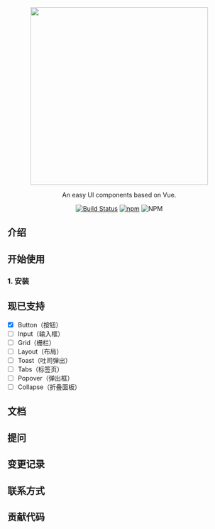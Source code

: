 <div align="center">
    <img width="400" src="https://github.com/Paulahu/grape-UI/blob/master/logo.png">
</div>

<div align="center">

An easy UI components based on Vue.

[![Build Status](https://travis-ci.org/Paulahu/grape-UI.svg?branch=master)](https://travis-ci.org/Paulahu/grape-UI)
[![npm](https://img.shields.io/npm/v/grape-ui?style=flat)](https://www.npmjs.com/package/grape-ui-test)
![NPM](https://img.shields.io/npm/l/grape-ui)
</div>



## 介绍

## 开始使用
### 1. 安装


## 现已支持

- [x] Button（按钮）
- [ ] Input（输入框）
- [ ] Grid（栅栏）
- [ ] Layout（布局）
- [ ] Toast（吐司弹出）
- [ ] Tabs（标签页）
- [ ] Popover（弹出框）
- [ ] Collapse（折叠面板）

## 文档

## 提问

## 变更记录

## 联系方式

## 贡献代码

